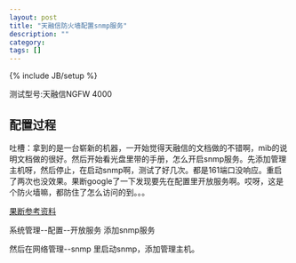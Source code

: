 ```yaml
---
layout: post
title: "天融信防火墙配置snmp服务"
description: ""
category: 
tags: []
---
```

{% include JB/setup %}


测试型号:天融信NGFW 4000

## 配置过程 ##

吐槽：拿到的是一台崭新的机器，一开始觉得天融信的文档做的不错啊，mib的说明文档做的很好。然后开始看光盘里带的手册，怎么开启snmp服务。先添加管理主机呀，然后停止，在启动snmp啊，测试了好几次。都是161端口没响应。重启了两次也没效果。果断google了一下发现要先在配置里开放服务啊。哎呀，这是个防火墙嘛，都防住了怎么访问的到。。。

[果断参考资料](http://wenku.baidu.com/view/ff61c916650e52ea5518982f.html)

系统管理--配置--开放服务  添加snmp服务

然后在网络管理--snmp 里启动snmp，添加管理主机。

